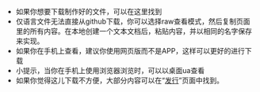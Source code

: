 - 如果你想要下载制作好的文件，可以在这里找到
- 仅语言文件无法直接从github下载，你可以选择raw查看模式，然后复制页面里的所有内容。在本地创建一个文本文档后，粘贴内容，并以相同的名字保存来实现。
- 如果你在手机上查看，建议你使用网页版而不是APP，这样可以更好的进行下载
- 小提示，当你在手机上使用浏览器浏览时，可以以桌面ua查看
- 如果你觉得这儿下载不方便，大部分内容可以在“[发行](https://github.com/hyplant/MC_mod-feedback/releases)”页面中找到。
